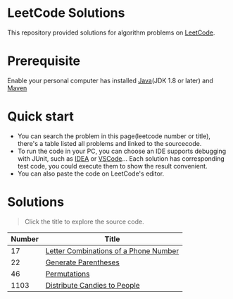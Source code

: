# LeetCode Solutions
This repository provided solutions for algorithm problems on [LeetCode](https://leetcode.cn/problemset/).

# Prerequisite
Enable your personal computer has installed [Java](https://www.oracle.com/hk/java/technologies/downloads/)(JDK 1.8 or later) and [Maven](https://maven.apache.org/download.cgi)

# Quick start
- You can search the problem in this page(leetcode number or title), there's a table listed all problems and linked to the sourcecode.
- To run the code in your PC, you can choose an IDE supports debugging with JUnit, such as [IDEA](https://www.jetbrains.com/idea/download/) or [VSCode](https://code.visualstudio.com/download)...
  Each solution has corresponding test code, you could execute them to show the result convenient.
- You can also paste the code on LeetCode's editor.

# Solutions
> Click the title to explore the source code.
> 
| Number | Title                                                        |
| ------ | ------------------------------------------------------------ |
| 17     | [ Letter Combinations of a Phone Number](https://leetcode.cn/problems/letter-combinations-of-a-phone-number/) |
| 22     | [Generate Parentheses](https://leetcode.cn/problems/generate-parentheses/) |
| 46     | [Permutations](https://leetcode.cn/problems/permutations/)   |
| 1103   | [Distribute Candies to People](https://leetcode.cn/problems/distribute-candies-to-people/) |

